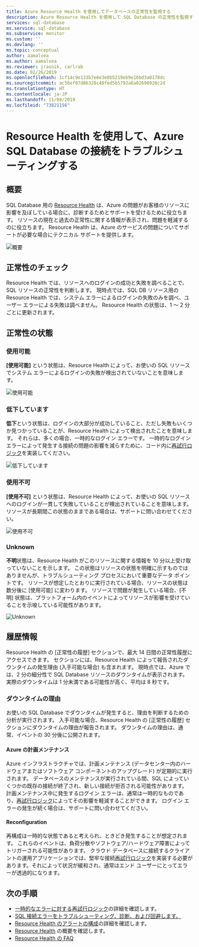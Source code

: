 ```yaml
---
title: Azure Resource Health を使用してデータベースの正常性を監視する
description: Azure Resource Health を使用して SQL Database の正常性を監視すると、Azure の問題がお客様のリソースに影響を及ぼしている場合に、診断するためとサポートを受けるために役立ちます。
services: sql-database
ms.service: sql-database
ms.subservice: monitor
ms.custom: ''
ms.devlang: ''
ms.topic: conceptual
author: aamalvea
ms.author: aamalvea
ms.reviewer: jrasnik, carlrab
ms.date: 02/26/2019
ms.openlocfilehash: 1cf14c9e133b7e6e3e0b5219eb9e16bd3a0178dc
ms.sourcegitcommit: ac56ef07d86328c40fed5b5792a6a02698926c2d
ms.translationtype: HT
ms.contentlocale: ja-JP
ms.lasthandoff: 11/08/2019
ms.locfileid: "73821156"
---
```

# <a name="use-resource-health-to-troubleshoot-connectivity-for-azure-sql-database"></a>Resource Health を使用して、Azure SQL Database の接続をトラブルシューティングする

## <a name="overview"></a>概要

SQL Database 用の [Resource Health](../service-health/resource-health-overview.md#get-started) は、Azure の問題がお客様のリソースに影響を及ぼしている場合に、診断するためとサポートを受けるために役立ちます。 リソースの現在と過去の正常性に関する情報が表示され、問題を軽減するのに役立ちます。 Resource Health は、Azure のサービスの問題についてサポートが必要な場合にテクニカル サポートを提供します。

![概要](./media/sql-database-resource-health/sql-resource-health-overview.jpg)

## <a name="health-checks"></a>正常性のチェック

Resource Health では、リソースへのログインの成功と失敗を調べることで、SQL リソースの正常性を判断します。 現時点では、SQL DB リソース用の Resource Health では、システム エラーによるログインの失敗のみを調べ、ユーザー エラーによる失敗は調べません。 Resource Health の状態は、1 ～ 2 分ごとに更新されます。

## <a name="health-states"></a>正常性の状態

### <a name="available"></a>使用可能

**[使用可能]** という状態は、Resource Health によって、お使いの SQL リソースでシステム エラーによるログインの失敗が検出されていないことを意味します。

![使用可能](./media/sql-database-resource-health/sql-resource-health-available.jpg)

### <a name="degraded"></a>低下しています

**低下**という状態は、ログインの大部分が成功していること、ただし失敗もいくつか見つかっていることが、Resource Health によって検出されたことを意味します。 それらは、多くの場合、一時的なログイン エラーです。 一時的なログイン エラーによって発生する接続の問題の影響を減らすために、コード内に[再試行ロジック](./sql-database-connectivity-issues.md#retry-logic-for-transient-errors)を実装してください。

![低下しています](./media/sql-database-resource-health/sql-resource-health-degraded.jpg)

### <a name="unavailable"></a>使用不可

**[使用不可]** という状態は、Resource Health によって、お使いの SQL リソースへのログインが一貫して失敗していることが検出されていることを意味します。 リソースが長期間この状態のままである場合は、サポートに問い合わせてください。

![使用不可](./media/sql-database-resource-health/sql-resource-health-unavailable.jpg)

### <a name="unknown"></a>Unknown

**不明**状態は、Resource Health がこのリソースに関する情報を 10 分以上受け取っていないことを示します。 この状態はリソースの状態を明確に示すものではありませんが、トラブルシューティング プロセスにおいて重要なデータ ポイントです。 リソースが想定したとおりに実行されている場合、リソースの状態は数分後に [使用可能] に変わります。 リソースで問題が発生している場合、[不明] 状態は、プラットフォーム内のイベントによってリソースが影響を受けていることを示唆している可能性があります。

![Unknown](./media/sql-database-resource-health/sql-resource-health-unknown.jpg)

## <a name="historical-information"></a>履歴情報

Resource Health の [正常性の履歴] セクションで、最大 14 日間の正常性履歴にアクセスできます。 セクションには、Resource Health によって報告されたダウンタイムの発生理由 (入手可能な場合) も含まれます。 現時点では、Azure では、2 分の細分性で SQL Database リソースのダウンタイムが表示されます。 実際のダウンタイムは 1 分未満である可能性が高く、平均は 8 秒です。

### <a name="downtime-reasons"></a>ダウンタイムの理由

お使いの SQL Database でダウンタイムが発生すると、理由を判断するための分析が実行されます。 入手可能な場合、Resource Health の [正常性の履歴] セクションにダウンタイムの理由が報告されます。 ダウンタイムの理由は、通常、イベントの 30 分後に公開されます。

#### <a name="planned-maintenance"></a>Azure の計画メンテナンス

Azure インフラストラクチャでは、計画メンテナンス (データセンター内のハードウェアまたはソフトウェア コンポーネントのアップグレード) が定期的に実行されます。 データベースのメンテナンスが実行されている間、SQL によっていくつかの既存の接続が終了され、新しい接続が拒否される可能性があります。 計画メンテナンス中に発生するログイン エラーは、通常は一時的なものであり、[再試行ロジック](./sql-database-connectivity-issues.md#retry-logic-for-transient-errors)によってその影響を軽減することができます。 ログイン エラーの発生が続く場合は、サポートに問い合わせてください。

#### <a name="reconfiguration"></a>Reconfiguration

再構成は一時的な状態であると考えられ、ときどき発生することが想定されます。 これらのイベントは、負荷分散やソフトウェア/ハードウェア障害によってトリガーされる可能性があります。 クラウド データベースに接続するクライアントの運用アプリケーションでは、堅牢な接続[再試行ロジック](./sql-database-connectivity-issues.md#retry-logic-for-transient-errors)を実装する必要があります。それによって状況が緩和され、通常はエンド ユーザーにとってエラーが透過的になります。

## <a name="next-steps"></a>次の手順

- [一時的なエラーに対する再試行ロジック](./sql-database-connectivity-issues.md#retry-logic-for-transient-errors)の詳細を確認します。
- [SQL 接続エラーをトラブルシューティング、診断、および回避します。](./sql-database-connectivity-issues.md)
- [Resource Health のアラートの構成](../service-health/resource-health-alert-arm-template-guide.md)の詳細を確認します。
- [Resource Health](../service-health/resource-health-overview.md) の概要を確認します。
- [Resource Health の FAQ](../service-health/resource-health-faq.md)
